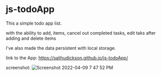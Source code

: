# js-todoApp

This a simple todo app list.

with the ability to add, items, cancel out completed tasks, edit taks after adding and delete items

I've also made the data persistent with local storage.

link to the App: https://salihudickson.github.io/js-todoApp/

screenshot: 
![Screenshot 2022-04-09 7 47 52 PM](https://user-images.githubusercontent.com/91833785/162587832-5fa3f156-c9cb-4d18-95ae-be677b23f217.png)
